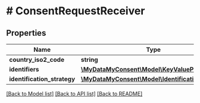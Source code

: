 # # ConsentRequestReceiver

## Properties

Name | Type | Description | Notes
------------ | ------------- | ------------- | -------------
**country_iso2_code** | **string** |  |
**identifiers** | [**\MyDataMyConsent\Model\KeyValuePair[]**](KeyValuePair.md) |  |
**identification_strategy** | [**\MyDataMyConsent\Model\IdentificationStrategy**](IdentificationStrategy.md) |  |

[[Back to Model list]](../../README.md#models) [[Back to API list]](../../README.md#endpoints) [[Back to README]](../../README.md)
